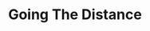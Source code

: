 ---
published: true
layout: watch-novideo
categories: watch
series-id: going-the-distance
title: Going The Distance
---
